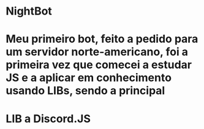 # NightBot

# Meu primeiro bot, feito a pedido para um servidor norte-americano, foi a primeira vez que comecei a estudar JS e a aplicar em conhecimento usando LIBs, sendo a principal
# LIB a Discord.JS
